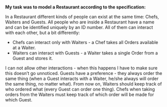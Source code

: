 <br><b>My task was to model a Restaurant according to the specification:</br></b>

In a Restaurant different kinds of people can exist at the same time: Chefs, Waiters and Guests.
All people who are inside a Restaurant have a name and can be identified uniquely by an ID number.
All of them can interact with each other, but a bit differently:
- Chefs can interact only with Waiters - a Chef takes all Orders available at a Waiter.
- Waiters can interact with Guests - a Waiter takes a single Order from a Guest and stores it.

I can not allow other interactions - when this happens I have to make sure this doesn’t go unnoticed.
Guests have a preference - they always order the same thing (when a Guest interacts with a Waiter, he/she always will order the same thing, no matter what).
From now on, Waiters should keep track of who ordered what (every Guest can order one thing).
Chefs when taking orders from the Waiters must keep track of which order will be made for which Guest.
